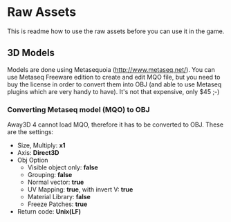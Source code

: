 # Raw Assets
This is readme how to use the raw assets before you can use it in the game.

## 3D Models
Models are done using Metasequoia (http://www.metaseq.net/).
You can use Metaseq Freeware edition to create and edit MQO file,
but you need to buy the license in order to convert them into OBJ (and able to use Metaseq plugins which are
very handy to have). It's not that expensive, only $45 ;-)

### Converting Metaseq model (MQO) to OBJ
Away3D 4 cannot load MQO, therefore it has to be converted to OBJ. These are the settings:
	
*  Size, Multiply: **x1**
*  Axis: **Direct3D**
*  Obj Option
	*  Visible object only: **false**
	*  Grouping: **false**
	*  Normal vector: **true**
	*  UV Mapping: **true**, with invert V: **true**
	*  Material Library: **false**
	*  Freeze Patches: **true**
*  Return code: **Unix(LF)**
